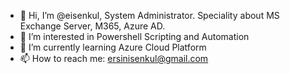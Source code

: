 - 👋 Hi, I’m @eisenkul, System Administrator. Speciality about MS Exchange Server, M365, Azure AD.
- 👀 I’m interested in Powershell Scripting and Automation
- 🌱 I’m currently learning Azure Cloud Platform
- 📫 How to reach me: ersinisenkul@gmail.com
